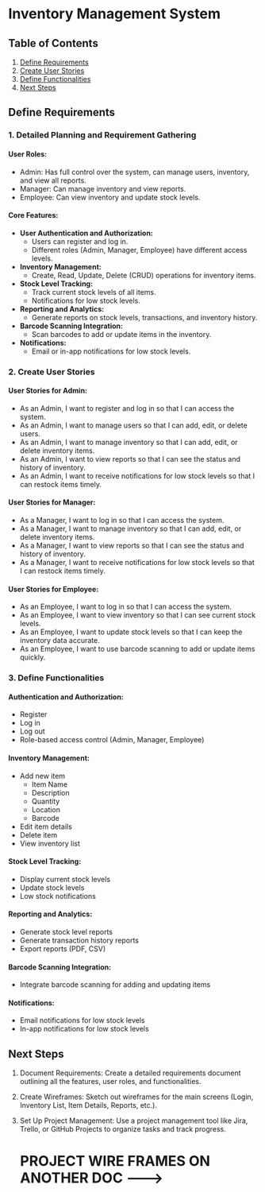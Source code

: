 # Inventory Management System

## Table of Contents
1. [Define Requirements](#define-requirements)
2. [Create User Stories](#create-user-stories)
3. [Define Functionalities](#define-functionalities)
4. [Next Steps](#next-steps)

## Define Requirements

### 1. Detailed Planning and Requirement Gathering
#### User Roles:
- Admin: Has full control over the system, can manage users, inventory, and view all reports.
- Manager: Can manage inventory and view reports.
- Employee: Can view inventory and update stock levels.

#### Core Features:
- **User Authentication and Authorization:**
  - Users can register and log in.
  - Different roles (Admin, Manager, Employee) have different access levels.
- **Inventory Management:**
  - Create, Read, Update, Delete (CRUD) operations for inventory items.
- **Stock Level Tracking:**
  - Track current stock levels of all items.
  - Notifications for low stock levels.
- **Reporting and Analytics:**
  - Generate reports on stock levels, transactions, and inventory history.
- **Barcode Scanning Integration:**
  - Scan barcodes to add or update items in the inventory.
- **Notifications:**
  - Email or in-app notifications for low stock levels.

### 2. Create User Stories

#### User Stories for Admin:
- As an Admin, I want to register and log in so that I can access the system.
- As an Admin, I want to manage users so that I can add, edit, or delete users.
- As an Admin, I want to manage inventory so that I can add, edit, or delete inventory items.
- As an Admin, I want to view reports so that I can see the status and history of inventory.
- As an Admin, I want to receive notifications for low stock levels so that I can restock items timely.

#### User Stories for Manager:
- As a Manager, I want to log in so that I can access the system.
- As a Manager, I want to manage inventory so that I can add, edit, or delete inventory items.
- As a Manager, I want to view reports so that I can see the status and history of inventory.
- As a Manager, I want to receive notifications for low stock levels so that I can restock items timely.

#### User Stories for Employee:
- As an Employee, I want to log in so that I can access the system.
- As an Employee, I want to view inventory so that I can see current stock levels.
- As an Employee, I want to update stock levels so that I can keep the inventory data accurate.
- As an Employee, I want to use barcode scanning to add or update items quickly.

### 3. Define Functionalities

#### Authentication and Authorization:
- Register
- Log in
- Log out
- Role-based access control (Admin, Manager, Employee)

#### Inventory Management:
- Add new item
  - Item Name
  - Description
  - Quantity
  - Location
  - Barcode
- Edit item details
- Delete item
- View inventory list

#### Stock Level Tracking:
- Display current stock levels
- Update stock levels
- Low stock notifications

#### Reporting and Analytics:
- Generate stock level reports
- Generate transaction history reports
- Export reports (PDF, CSV)

#### Barcode Scanning Integration:
- Integrate barcode scanning for adding and updating items

#### Notifications:
- Email notifications for low stock levels
- In-app notifications for low stock levels

## Next Steps

1. Document Requirements: Create a detailed requirements document outlining all the features, user roles, and functionalities.
2. Create Wireframes: Sketch out wireframes for the main screens (Login, Inventory List, Item Details, Reports, etc.).
3. Set Up Project Management: Use a project management tool like Jira, Trello, or GitHub Projects to organize tasks and track progress.

   # PROJECT WIRE FRAMES ON ANOTHER DOC ---> 
